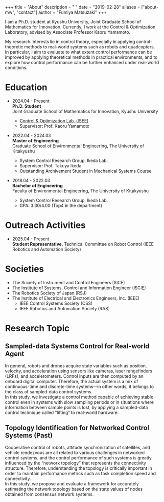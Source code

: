 +++
title = "About"
description = " "
date = "2019-02-28"
aliases = ["about-mw", "contact"]
author = "Fumiya Matsuzaki"
+++

I am a Ph.D. student at Kyushu University, Joint Graduate School of Mathematics for Innovation.
Currently, I work at the Control & Optimization Laboratory, advised by Associate Professor Kaoru Yamamoto.

My research interests lie in control theory, especially in applying control-theoretic methods to real-world systems such as robots and quadcopters. In particular, I aim to evaluate to what extent control performance can be improved by applying theoretical methods in practical environments, and to explore how control performance can be further enhanced under real-world conditions.

# Education  
* 2024.04 - Present  
**Ph.D. Student**  
Joint Graduate School of Mathematics for Innovation, Kyushu University  
    * [Control & Optimization Lab. (ISEE)](https://sites.google.com/view/kyamamotolab/home-english)
    * Supervisor: Prof. Kaoru Yamamoto

* 2022.04 - 2024.03  
**Master of Engineering**  
Graduate School of Environmental Engineering, The University of Kitakyushu  
    * System Control Research Group, Ikeda Lab.  
    * Supervisor: Prof. Takuya Ikeda
    * Outstanding Archivement Student in Mechanical Systems Course

* 2018.04 - 2022.03  
**Bachelor of Engineering**  
Faculty of Environmental Engineering, The University of Kitakyushu  
    * System Control Research Group, Ikeda Lab. 
    * GPA: 3.30/4.00 (Top4 in the department)

# Outreach Activities
* 2025.04 - Present  
**Student Representative**,  Technical Committee on Robot Control (IEEE Robotics and Automation Society)

# Societies
* The Society of Instrument and Control Engineers (SICE)
* The Institute of Systems, Control and Information Engineer (ISCIE)
* The Robotics Society of Japan (RSJ)
* The Institute of Electrical and Electronics Engineers, Inc. (IEEE)
    * IEEE Control Systems Society (CSS)
    * IEEE Robotics and Automation Society (RAS)

# Research Topic
## Sampled-data Systems Control for Real-world Agent
In general, robots and drones acquire state variables such as position, velocity, and acceleration using sensors like cameras, laser rangefinders (LRFs), and accelerometers. Control inputs are then computed by an onboard digital computer. Therefore, the actual system is a mix of continuous-time and discrete-time systems—in other words, it belongs to the class of sampled-data control systems.  
In this study, we investigate a control method capable of achieving stable control even in systems with slow sampling periods or in situations where information between sample points is lost, by applying a sampled-data control technique called “lifting” to real-world hardware.

## Topology Identification for Networked Control Systems (Past)  
Cooperative control of robots, attitude synchronization of satellites, and vehicle rendezvous are all related to various challenges in networked control systems, and the control performance of such systems is greatly influenced by the “network topology” that represents the connectivity structure. Therefore, understanding the topology is critically important in order to maintain performance metrics such as task completion speed and connectivity.  
In this study, we propose and evaluate a framework for accurately estimating the network topology based on the state values of nodes obtained from consensus network systems.
